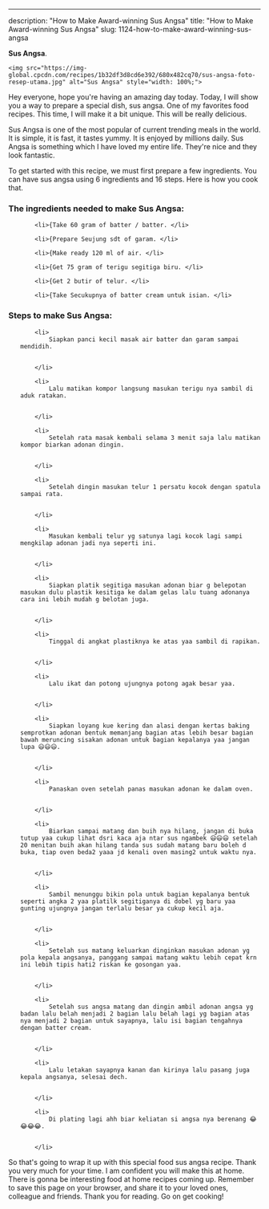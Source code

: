 ---
description: "How to Make Award-winning Sus Angsa"
title: "How to Make Award-winning Sus Angsa"
slug: 1124-how-to-make-award-winning-sus-angsa

<p>
	<strong>Sus Angsa</strong>. 
	
</p>
<p>
	
	<img src="https://img-global.cpcdn.com/recipes/1b32df3d8cd6e392/680x482cq70/sus-angsa-foto-resep-utama.jpg" alt="Sus Angsa" style="width: 100%;">
	
	
</p>
<p>
	Hey everyone, hope you're having an amazing day today. Today, I will show you a way to prepare a special dish, sus angsa. One of my favorites food recipes. This time, I will make it a bit unique. This will be really delicious.
</p>
	
<p>
	
</p>
<p>
	Sus Angsa is one of the most popular of current trending meals in the world. It is simple, it is fast, it tastes yummy. It is enjoyed by millions daily. Sus Angsa is something which I have loved my entire life. They're nice and they look fantastic.
</p>

<p>
To get started with this recipe, we must first prepare a few ingredients. You can have sus angsa using 6 ingredients and 16 steps. Here is how you cook that.
</p>

<h3>The ingredients needed to make Sus Angsa:</h3>

<ol>
	
		<li>{Take 60 gram of batter / batter. </li>
	
		<li>{Prepare Seujung sdt of garam. </li>
	
		<li>{Make ready 120 ml of air. </li>
	
		<li>{Get 75 gram of terigu segitiga biru. </li>
	
		<li>{Get 2 butir of telur. </li>
	
		<li>{Take Secukupnya of batter cream untuk isian. </li>
	
</ol>
<p>
	
</p>

<h3>Steps to make Sus Angsa:</h3>

<ol>
	
		<li>
			Siapkan panci kecil masak air batter dan garam sampai mendidih.
			
			
		</li>
	
		<li>
			Lalu matikan kompor langsung masukan terigu nya sambil di aduk ratakan.
			
			
		</li>
	
		<li>
			Setelah rata masak kembali selama 3 menit saja lalu matikan kompor biarkan adonan dingin.
			
			
		</li>
	
		<li>
			Setelah dingin masukan telur 1 persatu kocok dengan spatula sampai rata.
			
			
		</li>
	
		<li>
			Masukan kembali telur yg satunya lagi kocok lagi sampi mengkilap adonan jadi nya seperti ini.
			
			
		</li>
	
		<li>
			Siapkan platik segitiga masukan adonan biar g belepotan masukan dulu plastik kesitiga ke dalam gelas lalu tuang adonanya cara ini lebih mudah g belotan juga.
			
			
		</li>
	
		<li>
			Tinggal di angkat plastiknya ke atas yaa sambil di rapikan.
			
			
		</li>
	
		<li>
			Lalu ikat dan potong ujungnya potong agak besar yaa.
			
			
		</li>
	
		<li>
			Siapkan loyang kue kering dan alasi dengan kertas baking semprotkan adonan bentuk memanjang bagian atas lebih besar bagian bawah meruncing sisakan adonan untuk bagian kepalanya yaa jangan lupa 😃😃😃.
			
			
		</li>
	
		<li>
			Panaskan oven setelah panas masukan adonan ke dalam oven.
			
			
		</li>
	
		<li>
			Biarkan sampai matang dan buih nya hilang, jangan di buka tutup yaa cukup lihat dsri kaca aja ntar sus ngambek 😃😃😃 setelah 20 menitan buih akan hilang tanda sus sudah matang baru boleh d buka, tiap oven beda2 yaaa jd kenali oven masing2 untuk waktu nya.
			
			
		</li>
	
		<li>
			Sambil menunggu bikin pola untuk bagian kepalanya bentuk seperti angka 2 yaa platilk segitiganya di dobel yg baru yaa gunting ujungnya jangan terlalu besar ya cukup kecil aja.
			
			
		</li>
	
		<li>
			Setelah sus matang keluarkan dinginkan masukan adonan yg pola kepala angsanya, panggang sampai matang waktu lebih cepat krn ini lebih tipis hati2 riskan ke gosongan yaa.
			
			
		</li>
	
		<li>
			Setelah sus angsa matang dan dingin ambil adonan angsa yg badan lalu belah menjadi 2 bagian lalu belah lagi yg bagian atas nya menjadi 2 bagian untuk sayapnya, lalu isi bagian tengahnya dengan batter cream.
			
			
		</li>
	
		<li>
			Lalu letakan sayapnya kanan dan kirinya lalu pasang juga kepala angsanya, selesai dech.
			
			
		</li>
	
		<li>
			Di plating lagi ahh biar keliatan si angsa nya berenang 😂😂😂😂.
			
			
		</li>
	
</ol>

<p>
	
</p>

<p>
	So that's going to wrap it up with this special food sus angsa recipe. Thank you very much for your time. I am confident you will make this at home. There is gonna be interesting food at home recipes coming up. Remember to save this page on your browser, and share it to your loved ones, colleague and friends. Thank you for reading. Go on get cooking!
</p>
